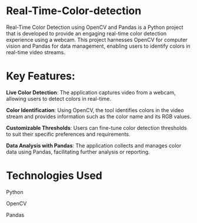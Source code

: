 # Real-Time-Color-detection
Real-Time Color Detection using OpenCV and Pandas is a Python project that is developed to provide an engaging real-time color detection experience using a webcam. This project harnesses OpenCV for computer vision and Pandas for data management, enabling users to identify colors in real-time video streams.

# Key Features:

**Live Color Detection**: The application captures video from a webcam, allowing users to detect colors in real-time.

**Color Identification**: Using OpenCV, the tool identifies colors in the video stream and provides information such as the color name and its RGB values.

**Customizable Thresholds**: Users can fine-tune color detection thresholds to suit their specific preferences and requirements.

**Data Analysis with Pandas**: The application collects and manages color data using Pandas, facilitating further analysis or reporting.

# Technologies Used

Python 

OpenCV

Pandas




